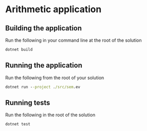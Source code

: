 # Arithmetic application

## Building the application

Run the following in your command line at the root of the solution

``` cmd
dotnet build 
```

## Running the application

Run the following from the root of your solution

``` cmd
dotnet run --project ./src/sem.ev
```

## Running tests

Run the following in the root of the solution

``` cmd
dotnet test
```
